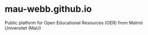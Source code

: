 # mau-webb.github.io
Public platform for Open Educational Resources (OER) from Malmö Universitet (MaU)
